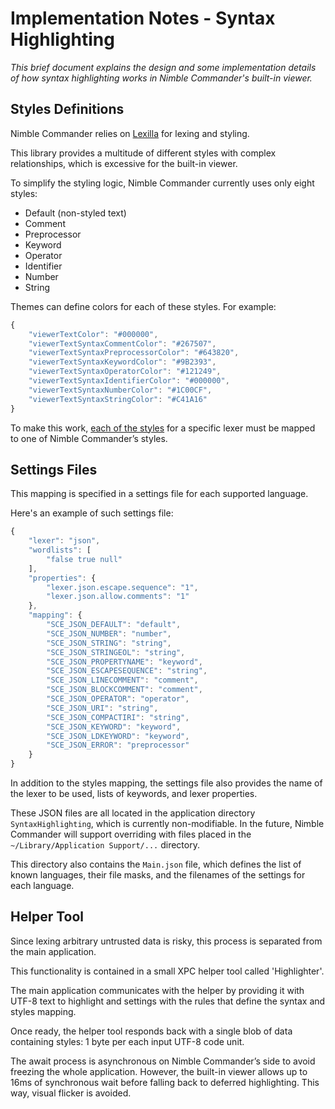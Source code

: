 # Implementation Notes - Syntax Highlighting
*This brief document explains the design and some implementation details of how syntax highlighting works in Nimble Commander's built-in viewer.*

## Styles Definitions

Nimble Commander relies on [Lexilla](https://github.com/ScintillaOrg/lexilla) for lexing and styling.

This library provides a multitude of different styles with complex relationships, which is excessive for the built-in viewer.

To simplify the styling logic, Nimble Commander currently uses only eight styles:
  - Default (non-styled text)
  - Comment
  - Preprocessor
  - Keyword
  - Operator
  - Identifier
  - Number
  - String

Themes can define colors for each of these styles. For example:
```js
{
    "viewerTextColor": "#000000",
    "viewerTextSyntaxCommentColor": "#267507",
    "viewerTextSyntaxPreprocessorColor": "#643820",
    "viewerTextSyntaxKeywordColor": "#9B2393",
    "viewerTextSyntaxOperatorColor": "#121249",
    "viewerTextSyntaxIdentifierColor": "#000000",
    "viewerTextSyntaxNumberColor": "#1C00CF",
    "viewerTextSyntaxStringColor": "#C41A16"
}
```

To make this work, [each of the styles](https://github.com/ScintillaOrg/lexilla/blob/master/include/SciLexer.h) for a specific lexer must be mapped to one of Nimble Commander’s styles.

## Settings Files

This mapping is specified in a settings file for each supported language.

Here's an example of such settings file:
```js
{
    "lexer": "json",
    "wordlists": [
        "false true null"
    ],
    "properties": {
        "lexer.json.escape.sequence": "1",
        "lexer.json.allow.comments": "1"
    },
    "mapping": {
        "SCE_JSON_DEFAULT": "default",
        "SCE_JSON_NUMBER": "number",
        "SCE_JSON_STRING": "string",
        "SCE_JSON_STRINGEOL": "string",
        "SCE_JSON_PROPERTYNAME": "keyword",
        "SCE_JSON_ESCAPESEQUENCE": "string",
        "SCE_JSON_LINECOMMENT": "comment",
        "SCE_JSON_BLOCKCOMMENT": "comment",
        "SCE_JSON_OPERATOR": "operator",
        "SCE_JSON_URI": "string",
        "SCE_JSON_COMPACTIRI": "string",
        "SCE_JSON_KEYWORD": "keyword",
        "SCE_JSON_LDKEYWORD": "keyword",
        "SCE_JSON_ERROR": "preprocessor"
    }
}
```

In addition to the styles mapping, the settings file also provides the name of the lexer to be used, lists of keywords, and lexer properties.

These JSON files are all located in the application directory `SyntaxHighlighting`, which is currently non-modifiable. In the future, Nimble Commander will support overriding with files placed in the `~/Library/Application Support/...` directory.

This directory also contains the `Main.json` file, which defines the list of known languages, their file masks, and the filenames of the settings for each language.

## Helper Tool

Since lexing arbitrary untrusted data is risky, this process is separated from the main application.

This functionality is contained in a small XPC helper tool called 'Highlighter'.

The main application communicates with the helper by providing it with UTF-8 text to highlight and settings with the rules that define the syntax and styles mapping.

Once ready, the helper tool responds back with a single blob of data containing styles: 1 byte per each input UTF-8 code unit.

The await process is asynchronous on Nimble Commander’s side to avoid freezing the whole application. However, the built-in viewer allows up to 16ms of synchronous wait before falling back to deferred highlighting. This way, visual flicker is avoided.
